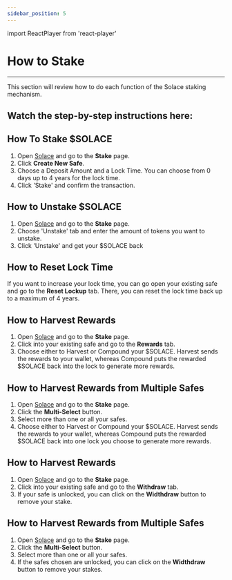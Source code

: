 ```yaml
---
sidebar_position: 5
---
```

import ReactPlayer from 'react-player'

# How to Stake
---
This section will review how to do each function of the Solace staking mechanism.

Watch the step-by-step instructions here:
<ReactPlayer playing controls url='https://youtu.be/RUn4QFZilTU' />
---
## How To Stake $SOLACE

1. Open [Solace](https://solace.fi/) and go to the <b>Stake</b> page.
2. Click <b>Create New Safe</b>.
3. Choose a Deposit Amount and a Lock Time. You can choose from 0 days up to 4 years for the lock time.
3. Click 'Stake' and confirm the transaction.

## How to Unstake $SOLACE

1. Open [Solace](https://solace.fi/) and go to the <b>Stake</b> page.
2. Choose 'Unstake' tab and enter the amount of tokens you want to unstake.
3. Click 'Unstake' and get your $SOLACE back

## How to Reset Lock Time
If you want to increase your lock time, you can go open your existing safe and go to the <b>Reset Lockup</b> tab. There, you can reset the lock time back up to a maximum of 4 years.

## How to Harvest Rewards
1. Open [Solace](https://solace.fi/) and go to the <b>Stake</b> page.
2. Click into your existing safe and go to the <b>Rewards</b> tab.
3. Choose either to Harvest or Compound your $SOLACE. Harvest sends the rewards to your wallet, whereas Compound puts the rewarded $SOLACE back into the lock to generate more rewards.

## How to Harvest Rewards from Multiple Safes
1. Open [Solace](https://solace.fi/) and go to the <b>Stake</b> page.
2. Click the <b>Multi-Select</b> button.
3. Select more than one or all your safes.
4. Choose either to Harvest or Compound your $SOLACE. Harvest sends the rewards to your wallet, whereas Compound puts the rewarded $SOLACE back into one lock you choose to generate more rewards.

## How to Harvest Rewards
1. Open [Solace](https://solace.fi/) and go to the <b>Stake</b> page.
2. Click into your existing safe and go to the <b>Withdraw</b> tab.
3. If your safe is unlocked, you can click on the <b>Widthdraw</b> button to remove your stake.

## How to Harvest Rewards from Multiple Safes
1. Open [Solace](https://solace.fi/) and go to the <b>Stake</b> page.
2. Click the <b>Multi-Select</b> button.
3. Select more than one or all your safes.
3. If the safes chosen are unlocked, you can click on the <b>Widthdraw</b> button to remove your stakes.